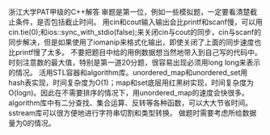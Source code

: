 浙江大学PAT甲级的C++解答
审题是第一位，例如一些模拟题，一定要看清楚截止条件，是否包括截止时间。
用cin和cout输入输出会比printf和scanf慢，可以用cin.tie(0);和ios::sync_with_stdio(false);来关闭cin与cout的同步，cin与scanf的同步解决，但是如果使用了iomanip来格式化输出，即使关闭了上面的同步速度也比printf慢了太多。
不要把题目中给的用例数据想当然地带入到自己写的代码中。
时刻注意数的最大值，特别是第一道20分题，很容易出现必须用long long来表示的情况。
活用STL容器和algorithm库。unordered_map和unordered_set用hash表实现，时间复杂度为O(1)；map和set底层用红黑树实现，时间复杂度为O(logn)。因此在不需要排序的情况下，用unordered_map的速度会快很多。algorithm库中有二分查找、集合运算、反转等各种函数，可以大大节省时间。
sstream库可以很方便地进行字符串切割和类型转换。
做题时需要考虑所给数据量为0的情况。
